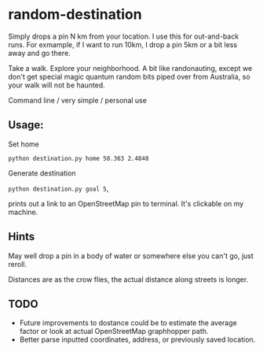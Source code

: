 # random-destination
Simply drops a pin N km from your location.  I use this for out-and-back runs.  For exmample, if I want to run 10km, I drop a pin 5km or a bit less away and go there.  

Take a walk.  Explore your neighborhood.  A bit like randonauting, except we don't get special magic quantum random bits piped over from Australia, so your walk will not be haunted.

Command line / very simple / personal use

## Usage:

Set home

```python destination.py home 50.363 2.4848```

Generate destination

```python destination.py goal 5```, 

prints out a link to an OpenStreetMap pin to terminal.  It's clickable on my machine.

## Hints

May well drop a pin in a body of water or somewhere else you can't go, just reroll.

Distances are as the crow flies, the actual distance along streets is longer.

## TODO
- Future improvements to dostance could be to estimate the average factor or look at actual OpenStreetMap graphhopper path.
- Better parse inputted coordinates, address, or previously saved location.
